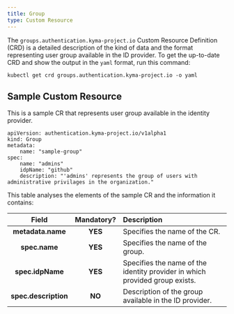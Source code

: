 ```yaml
---
title: Group
type: Custom Resource
---
```


The `groups.authentication.kyma-project.io` Custom Resource Definition (CRD) is a detailed description of the kind of data and the format representing user group available in the ID provider. To get the up-to-date CRD and show
the output in the `yaml` format, run this command:

```
kubectl get crd groups.authentication.kyma-project.io -o yaml
```

## Sample Custom Resource

This is a sample CR that represents user group available in the identity provider.

```
apiVersion: authentication.kyma-project.io/v1alpha1
kind: Group
metadata:
    name: "sample-group"
spec:    
    name: "admins"
    idpName: "github"
    description: "'admins' represents the group of users with administrative privilages in the organization."
```

This table analyses the elements of the sample CR and the information it contains:


| Field   |      Mandatory?      |  Description |
|:----------:|:-------------:|:------|
| **metadata.name** |    **YES**   | Specifies the name of the CR. |
| **spec.name** | **YES** | Specifies the name of the group. |
| **spec.idpName** | **YES** | Specifies the name of the identity provider in which provided group exists. |
| **spec.description** | **NO** | Description of the group available in the ID provider. |
